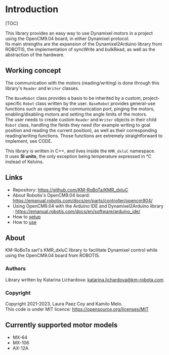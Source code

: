 # Introduction
[TOC]

This library provides an easy way to use Dynamixel motors in a project using the OpenCM9.04 board, in either Dynamixel protocol. <br /> 
Its main strengths are the expansion of the Dynamixel2Arduino library from ROBOTIS, the implementation of syncWrite and bulkRead, as well as the abstraction of the hardware.

## Working concept
The communication with the motors (reading/writing) is done through this library's ```Reader``` and ```Writer``` classes.

The ```BaseRobot``` class provides a basis to be inherited by a custom, project-specific ```Robot``` class written by the user. ```BaseRobot``` provides general-use functions such as opening the communication port, pinging the motors, enabling/disabling motors and setting the angle limits of the motors. <br /> 
The user needs to create custom ```Reader``` and ```Writer``` objects in their child ```Robot``` class, handling the fields they need (for example writing to goal position and reading the current position), as well as their corresponding reading/writing functions. Those functions are extremely straightforward to implement, see CODE. 

This library is written in C++, and lives inside the ```KMR_dxluC``` namespace. <br /> 
It uses **SI units**, the only exception being temperature expressed in °C instead of Kelvins.


## Links

- Repository: https://github.com/KM-RoBoTa/KMR_dxluC
- About Robotis's OpenCM9.04 board: https://emanual.robotis.com/docs/en/parts/controller/opencm904/
- Using OpenCM9.04 with the Arduino IDE and Dynamixel2Arduino library : https://emanual.robotis.com/docs/en/software/arduino_ide/
- How to [setup](setup.md)
- How to [use](use.md)

## About

KM-RoBoTa sarl's KMR_dxluC library to facilitate Dynamixel control while using the OpenCM9.04 board from ROBOTIS.

### Authors
Library written by Katarina Lichardova: katarina.lichardova@km-robota.com


### Copyright
Copyright 2021-2023, Laura Paez Coy and Kamilo Melo. <br /> 
This code is under MIT licence: https://opensource.org/licenses/MIT


## Currently supported motor models
- MX-64
- MX-106
- AX-12A
